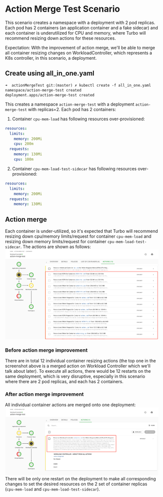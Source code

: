 # Action Merge Test Scenario
This scenario creates a namespace with a deployment with 2 pod replicas. Each pod has 2 containers (an application container and a fake sidecar) and each container is underutilized for CPU and memory, where Turbo will recommend resizing down actions for these resources.

Expectation: With the improvement of action merge, we'll be able to merge all container resizing changes on WorkloadController, which represents a K8s controller, in this scenario, a deployment.

## Create using all_in_one.yaml
```console
➜  actionMergeTest git:(master) ✗ kubectl create -f all_in_one.yaml
namespace/action-merge-test created
deployment.apps/action-merge-test created
```

This creates a namespace `action-merge-test` with a deployment `action-merge-test` with replicas=2. Each pod has 2 containers:

1. Container `cpu-mem-load` has following resources over-provisioned:
```yaml
resources:
  limits:
    memory: 200Mi
    cpu: 200m
  requests:
    memory: 130Mi
    cpu: 100m
```

2. Container `cpu-mem-load-test-sidecar` has following resources over-provisioned:
```yaml
resources:
  limits:
    memory: 200Mi
  requests:
    memory: 130Mi
```

## Action merge
Each container is under-utilized, so it's expected that Turbo will recommend resizing down cpu/memory limits/request for container `cpu-mem-load` and resizing down memory limits/request for container `cpu-mem-load-test-sidecar`. The actions are shown as follows:
![Individual container resizing actions](./screenshots/individual%20container%20resizing%20actions.png)

### Before action merge improvement
There are in total 12 individual container resizing actions (the top one in the screenshot above is a merged action on Workload Controller which we'll talk about later). To execute all actions, there would be 12 restarts on the same deployment, which is very disruptive, especially in this scenario where there are 2 pod replicas, and each has 2 containers.

### After action merge improvement
All individual container actions are merged onto one deployment:
![Merged action on WorkloadController](./screenshots/merged%20action%20on%20workload%20controller.png)
There will be only one restart on the deployment to make all corresponding changes to set the desired resources on the 2 set of container replicas (`cpu-mem-load` and `cpu-mem-load-test-sidecar`).
